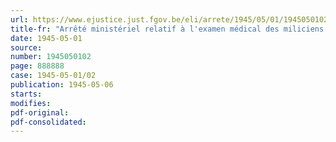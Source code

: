 ```yaml
---
url: https://www.ejustice.just.fgov.be/eli/arrete/1945/05/01/1945050102/justel
title-fr: "Arrêté ministériel relatif à l'examen médical des miliciens de la levée de 1943"
date: 1945-05-01
source:
number: 1945050102
page: 888888
case: 1945-05-01/02
publication: 1945-05-06
starts:
modifies:
pdf-original:
pdf-consolidated:
---
```


